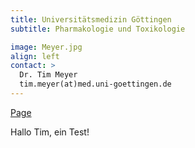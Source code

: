 ```yaml
---
title: Universitätsmedizin Göttingen
subtitle: Pharmakologie und Toxikologie

image: Meyer.jpg
align: left
contact: >
  Dr. Tim Meyer
  tim.meyer(at)med.uni-goettingen.de
---
```


[Page](https://pharmacology.umg.eu/research/meyer-lab/)

Hallo Tim, ein Test!
